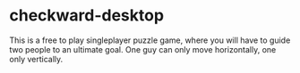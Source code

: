 # checkward-desktop
This is a free to play singleplayer puzzle game, where you will have to guide two people to an ultimate goal. One guy can only move horizontally, one only vertically. 
